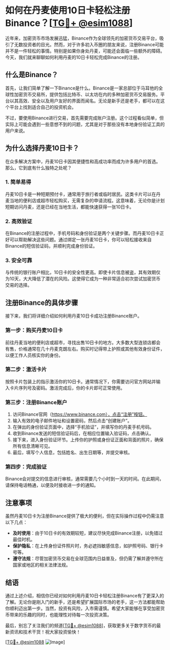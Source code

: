 # 如何在丹麦使用10日卡轻松注册Binance？[[TG💪+ @esim1088](https://t.me/s/esim1088)]

近年来，加密货币市场发展迅猛，Binance作为全球领先的加密货币交易平台，吸引了无数投资者的目光。然而，对于许多初入币圈的朋友来说，注册Binance可能并不是一件轻松的事情。特别是如果你身处丹麦，可能还会面临一些额外的障碍。今天，我们就来聊聊如何利用丹麦的10日卡轻松完成Binance的注册。

## 什么是Binance？

首先，让我们简单了解一下Binance是什么。Binance是一家总部位于马耳他的全球性加密货币交易所，提供包括比特币、以太坊在内的多种加密货币交易服务。平台以其高效、安全以及用户友好的界面而闻名。无论是新手还是老手，都可以在这个平台上找到适合自己的投资机会。

不过，要使用Binance进行交易，首先需要完成账户注册。这个过程看似简单，但实际上可能会遇到一些意想不到的问题，尤其是对于那些没有本地身份验证工具的用户来说。

## 为什么选择丹麦10日卡？

在众多解决方案中，丹麦10日卡因其便捷性和高成功率而成为许多用户的首选。那么，它到底有什么独特之处呢？

### 1. 简单易得

丹麦10日卡是一种短期预付卡，通常用于旅行者或临时居民。这类卡片可以在丹麦当地的便利店或超市轻松购买，无需复杂的申请流程。这意味着，无论你是计划短期访问丹麦，还是已经在当地生活，都能快速获得一张10日卡。

### 2. 高效验证

在Binance的注册过程中，手机号码和身份验证是两个关键步骤。而丹麦10日卡正好可以帮助解决这些问题。通过绑定一张丹麦10日卡，你可以轻松接收来自Binance的短信验证码，并顺利完成身份验证。

### 3. 安全可靠

与传统的银行账户相比，10日卡的安全性更高。即使卡片信息被盗，其有效期仅为10天，大大降低了潜在的风险。这使得它成为一种非常适合初次尝试加密货币交易的选择。

## 注册Binance的具体步骤

接下来，我们将详细介绍如何利用丹麦10日卡成功注册Binance账户。

### 第一步：购买丹麦10日卡

前往丹麦当地的便利店或超市，寻找出售10日卡的地方。大多数大型连锁店都会有售，价格通常在几十丹麦克朗左右。购买时记得带上护照或其他有效身份证件，以便工作人员核实你的身份。

### 第二步：激活卡片

按照卡片包装上的指示激活你的10日卡。通常情况下，你需要访问官方网站并输入卡片序列号及密码。激活完成后，你的卡片即可正常使用。

### 第三步：注册Binance账户

1. 访问Binance官网（https://www.binance.com），点击“注册”按钮。
2. 输入有效的电子邮件地址和设置密码，然后点击“创建账户”。
3. 在弹出的身份验证页面中，选择“手机验证”，并填写你的丹麦手机号码。
4. 收到Binance发送的短信验证码后，在相应位置输入验证码，点击确认。
5. 接下来，进入身份验证环节。上传你的护照或身份证正面和背面的照片，确保所有信息清晰可见。
6. 最后，填写个人信息，包括姓名、出生日期等，并提交审核。

### 第四步：完成验证

Binance会对提交的信息进行审核，通常需要几个小时到一天的时间。在此期间，请保持电话畅通，以便及时接收进一步的通知。

## 注意事项

虽然丹麦10日卡为注册Binance提供了极大的便利，但在实际操作过程中仍需注意以下几点：

- **及时使用**：由于10日卡的有效期较短，建议尽快完成Binance注册，以免错过最佳时机。
- **保护隐私**：在上传身份证件照片时，务必遮挡敏感信息，如护照号码、银行卡号等。
- **遵守法规**：尽管加密货币交易在全球范围内日益普及，但仍需了解并遵守所在国家或地区的相关法律法规。

## 结语

通过上述介绍，相信你已经对如何利用丹麦10日卡轻松注册Binance有了更深入的了解。无论你是刚入门的新手，还是希望扩展国际市场的老手，这一方法都能帮助你顺利迈出第一步。当然，投资有风险，入市需谨慎。希望大家能够在享受加密货币带来的乐趣的同时，也能理性对待每一次投资决策。

最后，别忘了关注我们的频道[[TG💪+ @esim1088](https://t.me/s/esim1088)]，获取更多关于数字货币的最新资讯和技术干货！祝大家投资愉快！

[[TG💪+ @esim1088](https://t.me/s/esim1088) ![Image](https://i.postimg.cc/4NQfJmqS/Snipaste-2025-05-13-00-14-12.png)]